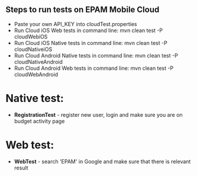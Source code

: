 ## Steps to run tests on EPAM Mobile Cloud 
- Paste your own API_KEY into cloudTest.properties
- Run Cloud iOS Web tests in command line: mvn clean test -P cloudWebiOS
- Run Cloud iOS Native tests in command line: mvn clean test -P cloudNativeiOS
- Run Cloud Android Native tests in command line: mvn clean test -P cloudNativeAndroid
- Run Cloud Android Web tests in command line: mvn clean test -P cloudWebAndroid

# Native test:
-  **RegistrationTest** - register new user, login and make sure you are on budget activity page

# Web test:
- **WebTest** - search 'EPAM' in Google and make sure that there is relevant result